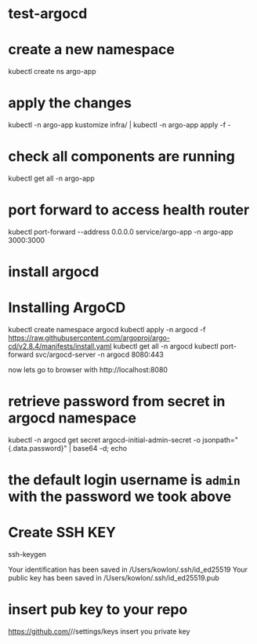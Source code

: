 # test-argocd

# create a new namespace
kubectl create ns argo-app

# apply the changes
kubectl -n argo-app kustomize infra/ | kubectl -n argo-app apply -f -

# check all components are running
kubectl get all -n argo-app

# port forward to access health router
kubectl port-forward --address 0.0.0.0 service/argo-app -n argo-app 3000:3000


# install argocd

# Installing ArgoCD
kubectl create namespace argocd
kubectl apply -n argocd -f https://raw.githubusercontent.com/argoproj/argo-cd/v2.8.4/manifests/install.yaml
kubectl get all -n argocd
kubectl port-forward svc/argocd-server -n argocd 8080:443

now lets go to browser with http://localhost:8080

# retrieve password from secret in argocd namespace

kubectl -n argocd get secret argocd-initial-admin-secret -o jsonpath="{.data.password}" | base64 -d; echo

# the default login username is ```admin``` with the password we took above

# Create SSH KEY

ssh-keygen

Your identification has been saved in /Users/kowlon/.ssh/id_ed25519
Your public key has been saved in /Users/kowlon/.ssh/id_ed25519.pub

# insert pub key to your repo

https://github.com/<your-username>/<your-repo>/settings/keys
insert you private key